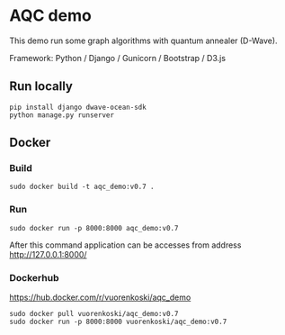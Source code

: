 # AQC demo

This demo run some graph algorithms with quantum annealer (D-Wave).

Framework: Python / Django / Gunicorn / Bootstrap / D3.js

## Run locally

```
pip install django dwave-ocean-sdk
python manage.py runserver
```

## Docker

### Build

```
sudo docker build -t aqc_demo:v0.7 .
```

### Run

```
sudo docker run -p 8000:8000 aqc_demo:v0.7
```

After this command application can be accesses from address http://127.0.0.1:8000/

### Dockerhub

https://hub.docker.com/r/vuorenkoski/aqc_demo

```
sudo docker pull vuorenkoski/aqc_demo:v0.7
sudo docker run -p 8000:8000 vuorenkoski/aqc_demo:v0.7
```
